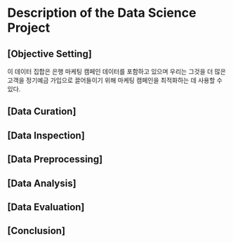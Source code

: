 Description of the Data Science Project
===
## [Objective Setting]
이 데이터 집합은 은행 마케팅 캠페인 데이터를 포함하고 있으며 우리는 그것을 더 많은 고객을 정기예금 가입으로 끌어들이기 위해 마케팅 캠페인을 최적화하는 데 사용할 수 있다.
## [Data Curation]
## [Data Inspection]
## [Data Preprocessing]
## [Data Analysis]
## [Data Evaluation]
## [Conclusion]
